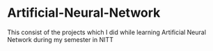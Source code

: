 # Artificial-Neural-Network
This consist of the projects which I did while learning Artificial Neural Network during my semester in NITT
